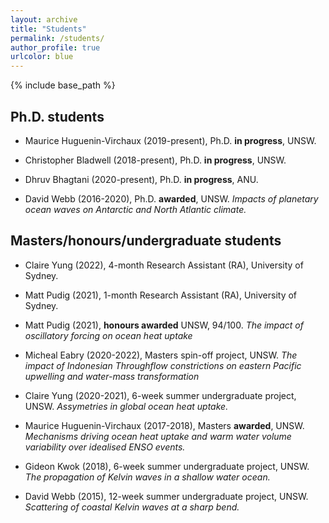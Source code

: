 ```yaml
---
layout: archive
title: "Students"
permalink: /students/
author_profile: true
urlcolor: blue
---
```


{% include base_path %}

## Ph.D. students

* Maurice Huguenin-Virchaux (2019-present), Ph.D. **in progress**, UNSW.

* Christopher Bladwell (2018-present), Ph.D. **in progress**, UNSW.

* Dhruv Bhagtani (2020-present), Ph.D. **in progress**, ANU.

* David Webb (2016-2020), Ph.D. **awarded**, UNSW. *Impacts of
  planetary ocean waves on Antarctic and North Atlantic climate.*

## Masters/honours/undergraduate students

* Claire Yung (2022), 4-month Research Assistant (RA), University of
  Sydney.

* Matt Pudig (2021), 1-month Research Assistant (RA), University of
  Sydney.

* Matt Pudig (2021), **honours awarded** UNSW, 94/100. *The impact of
  oscillatory forcing on ocean heat uptake*

* Micheal Eabry (2020-2022), Masters spin-off project, UNSW. *The
  impact of Indonesian Throughflow constrictions on eastern Pacific
  upwelling and water-mass transformation*

* Claire Yung (2020-2021), 6-week summer undergraduate project,
  UNSW. *Assymetries in global ocean heat uptake.*

* Maurice Huguenin-Virchaux (2017-2018), Masters **awarded**,
  UNSW. *Mechanisms driving ocean heat uptake and warm water volume
  variability over idealised ENSO events.*

* Gideon Kwok (2018), 6-week summer undergraduate project, UNSW. *The
  propagation of Kelvin waves in a shallow water ocean.*

* David Webb (2015), 12-week summer undergraduate project,
  UNSW. *Scattering of coastal Kelvin waves at a sharp bend.*

